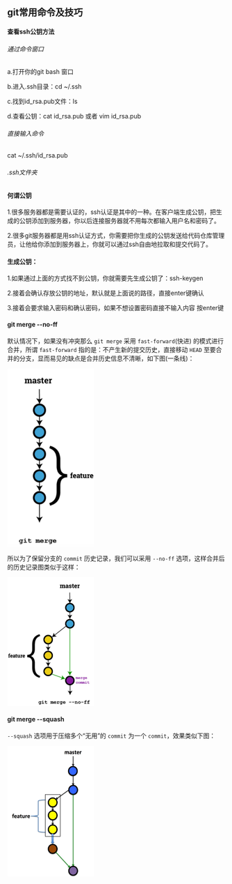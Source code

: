 ## git常用命令及技巧

#### 查看ssh公钥方法

###### 通过命令窗口

a.打开你的git bash 窗口

b.进入.ssh目录：cd ~/.ssh

c.找到id_rsa.pub文件：ls

d.查看公钥：cat id_rsa.pub 或者 vim id_rsa.pub

###### 直接输入命令 

cat ~/.ssh/id_rsa.pub

###### .ssh文件夹

#### 何谓公钥

1.很多服务器都是需要认证的，ssh认证是其中的一种。在客户端生成公钥，把生成的公钥添加到服务器，你以后连接服务器就不用每次都输入用户名和密码了。

2.很多git服务器都是用ssh认证方式，你需要把你生成的公钥发送给代码仓库管理员，让他给你添加到服务器上，你就可以通过ssh自由地拉取和提交代码了。

#### 生成公钥：

1.如果通过上面的方式找不到公钥，你就需要先生成公钥了：ssh-keygen

2.接着会确认存放公钥的地址，默认就是上面说的路径，直接enter键确认

3.接着会要求输入密码和确认密码，如果不想设置密码直接不输入内容 按enter键

#### git merge --no-ff

默认情况下，如果没有冲突那么 `git merge` 采用 `fast-forward`(快进) 的模式进行合并，所谓 `fast-forward` 指的是：不产生新的提交历史，直接移动 `HEAD` 至要合并的分支，显而易见的缺点是合并历史信息不清晰，如下图(一条线)：

<img src="../../asset/img/git-merge.png" width="200" />

所以为了保留分支的 `commit` 历史记录，我们可以采用 `--no-ff` 选项，这样合并后的历史记录图类似于这样：

<img src="../../asset/img/git-merge-noff.png" width="200" />

#### git merge --squash

`--squash` 选项用于压缩多个“无用”的 `commit` 为一个 `commit`，效果类似下图：

<img src="../../asset/img/git-merge-squash.png" width="200" />
